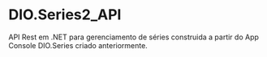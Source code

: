 # DIO.Series2_API
API Rest em .NET para gerenciamento de séries construida a partir do App Console DIO.Series criado anteriormente.
